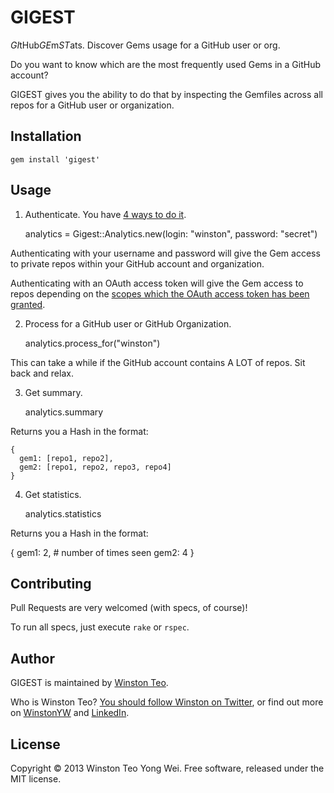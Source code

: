# GIGEST

*GI*tHub*GE*m*ST*ats. Discover Gems usage for a GitHub user or org.

Do you want to know which are the most frequently used Gems in a GitHub account?

GIGEST gives you the ability to do that by inspecting the Gemfiles across all repos for a GitHub user or organization.


## Installation

    gem install 'gigest'


## Usage

1. Authenticate. You have [4 ways to do it](http://octokit.github.io/octokit.rb/#Authentication).

    analytics = Gigest::Analytics.new(login: "winston", password: "secret")

Authenticating with your username and password will give the Gem access to private repos within your GitHub account and organization.

Authenticating with an OAuth access token will give the Gem access to repos depending on the [scopes
which the OAuth access token has been granted](http://developer.github.com/v3/oauth/#scopes).

2. Process for a GitHub user or GitHub Organization.

    analytics.process_for("winston")

This can take a while if the GitHub account contains A LOT of repos. Sit back and relax.

3. Get summary.

    analytics.summary

Returns you a Hash in the format:

    {
      gem1: [repo1, repo2],
      gem2: [repo1, repo2, repo3, repo4]
    }

4. Get statistics.

    analytics.statistics

Returns you a Hash in the format:

   {
     gem1: 2, # number of times seen
     gem2: 4
   }


## Contributing

Pull Requests are very welcomed (with specs, of course)!

To run all specs, just execute `rake` or `rspec`.


## Author

GIGEST is maintained by [Winston Teo](mailto:winstonyw+gigest@gmail.com).

Who is Winston Teo? [You should follow Winston on Twitter](http://www.twitter.com/winstonyw), or find out more on [WinstonYW](http://www.winstonyw.com) and [LinkedIn](http://sg.linkedin.com/in/winstonyw).


## License

Copyright © 2013 Winston Teo Yong Wei. Free software, released under the MIT license.
